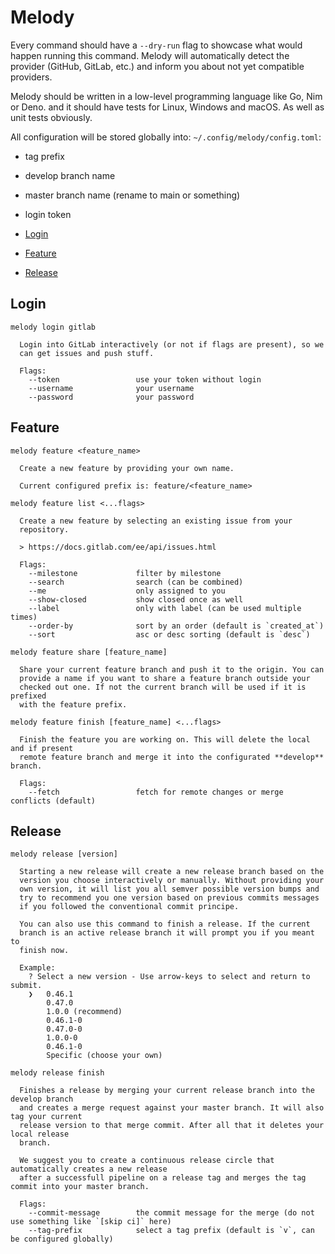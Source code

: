 # Melody

Every command should have a `--dry-run` flag to showcase what would happen running this
command. Melody will automatically detect the provider (GitHub, GitLab, etc.) and inform
you about not yet compatible providers.

Melody should be written in a low-level programming language like Go, Nim or Deno. and it
should have tests for Linux, Windows and macOS. As well as unit tests obviously.

All configuration will be stored globally into: `~/.config/melody/config.toml`:

- tag prefix
- develop branch name
- master branch name (rename to main or something)
- login token

- [Login](#login)
- [Feature](#feature)
- [Release](#release)

## Login

```
melody login gitlab

  Login into GitLab interactively (or not if flags are present), so we
  can get issues and push stuff.

  Flags:
    --token                 use your token without login
    --username              your username
    --password              your password
```

## Feature

```
melody feature <feature_name>

  Create a new feature by providing your own name.

  Current configured prefix is: feature/<feature_name>
```

```
melody feature list <...flags>

  Create a new feature by selecting an existing issue from your
  repository.

  > https://docs.gitlab.com/ee/api/issues.html

  Flags:
    --milestone             filter by milestone
    --search                search (can be combined)
    --me                    only assigned to you
    --show-closed           show closed once as well
    --label                 only with label (can be used multiple times)
    --order-by              sort by an order (default is `created_at`)
    --sort                  asc or desc sorting (default is `desc`)
```

```
melody feature share [feature_name]

  Share your current feature branch and push it to the origin. You can
  provide a name if you want to share a feature branch outside your
  checked out one. If not the current branch will be used if it is prefixed
  with the feature prefix.
```

```
melody feature finish [feature_name] <...flags>

  Finish the feature you are working on. This will delete the local and if present
  remote feature branch and merge it into the configurated **develop** branch.

  Flags:
    --fetch                 fetch for remote changes or merge conflicts (default)
```

## Release

```
melody release [version]

  Starting a new release will create a new release branch based on the
  version you choose interactively or manually. Without providing your
  own version, it will list you all semver possible version bumps and
  try to recommend you one version based on previous commits messages
  if you followed the conventional commit principe.

  You can also use this command to finish a release. If the current
  branch is an active release branch it will prompt you if you meant to
  finish now.

  Example:
    ? Select a new version - Use arrow-keys to select and return to submit.
    ❯   0.46.1
        0.47.0
        1.0.0 (recommend)
        0.46.1-0
        0.47.0-0
        1.0.0-0
        0.46.1-0
        Specific (choose your own)
```

```
melody release finish

  Finishes a release by merging your current release branch into the develop branch
  and creates a merge request against your master branch. It will also tag your current
  release version to that merge commit. After all that it deletes your local release
  branch.

  We suggest you to create a continuous release circle that automatically creates a new release
  after a successfull pipeline on a release tag and merges the tag commit into your master branch.

  Flags:
    --commit-message        the commit message for the merge (do not use something like `[skip ci]` here)
    --tag-prefix            select a tag prefix (default is `v`, can be configured globally)
```
